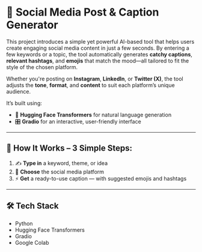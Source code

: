 # 📱 Social Media Post & Caption Generator

This project introduces a simple yet powerful AI-based tool that helps users create engaging social media content in just a few seconds. By entering a few keywords or a topic, the tool automatically generates **catchy captions**, **relevant hashtags**, and **emojis** that match the mood—all tailored to fit the style of the chosen platform.

Whether you're posting on **Instagram**, **LinkedIn**, or **Twitter (X)**, the tool adjusts the **tone**, **format**, and **content** to suit each platform’s unique audience.

It’s built using:
- 🤗 **Hugging Face Transformers** for natural language generation
- 🎛️ **Gradio** for an interactive, user-friendly interface

---

## 🚀 How It Works – 3 Simple Steps:

1. ✍️ **Type in** a keyword, theme, or idea  
2. 📱 **Choose** the social media platform  
3. ⚡ **Get** a ready-to-use caption — with suggested emojis and hashtags  

---

## 🛠 Tech Stack

- Python
- Hugging Face Transformers
- Gradio
- Google Colab


